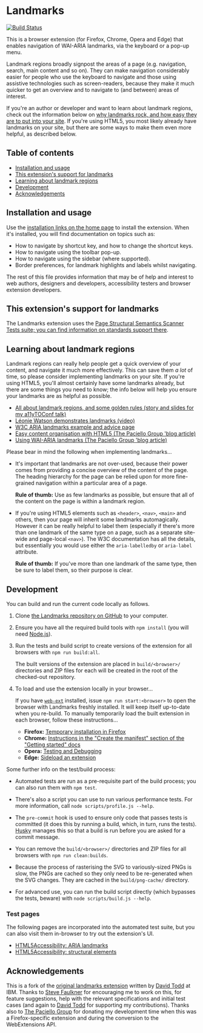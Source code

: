 # Landmarks

[![Build Status](https://github.com/matatk/landmarks/workflows/Build/badge.svg)](https://github.com/matatk/landmarks/actions?query=workflow%3ABuild)

This is a browser extension (for Firefox, Chrome, Opera and Edge) that enables navigation of WAI-ARIA landmarks, via the keyboard or a pop-up menu.

Landmark regions broadly signpost the areas of a page (e.g. navigation, search, main content and so on). They can make navigation considerably easier for people who use the keyboard to navigate and those using assistive technologies such as screen-readers, because they make it much quicker to get an overview and to navigate to (and between) areas of interest.

If you're an author or developer and want to learn about landmark regions, check out the information below on [why landmarks rock, and how easy they are to put into your site](#learning-about-landmark-regions). If you're using HTML5, you most likely already have landmarks on your site, but there are some ways to make them even more helpful, as described below.

## Table of contents

-   [Installation and usage](#installation-and-usage)
-   [This extension's support for landmarks](#this-extensions-support-for-landmarks)
-   [Learning about landmark regions](#learning-about-landmark-regions)
-   [Development](#development)
-   [Acknowledgements](#acknowledgements)

## Installation and usage

Use the [installation links on the home page](http://matatk.agrip.org.uk/landmarks/) to install the extension. When it's installed, you will find documentation on topics such as:

-   How to navigate by shortcut key, and how to change the shortcut keys.
-   How to navigate using the toolbar pop-up.
-   How to navigate using the sidebar (where supported).
-   Border preferences, for landmark highlights and labels whilst navigating.

The rest of this file provides information that may be of help and interest to web authors, designers and developers, accessibility testers and browser extension developers.

## This extension's support for landmarks

The Landmarks extension uses the [Page Structural Semantics Scanner Tests suite; you can find information on standards support there](https://github.com/matatk/page-structural-semantics-scanner-tests#support-for-landmarks).

<!-- This anchor is needed for extension versions <=2.9.0 -->
<div><a name="information-for-web-authors-designers-and-developers"></a></div>

## Learning about landmark regions

Landmark regions can really help people get a quick overview of your content, and navigate it much more effectively. This can save them *a lot* of time, so please consider implementing landmarks on your site. If you're using HTML5, you'll almost certainly have some landmarks already, but there are some things you need to know; the info below will help you ensure your landmarks are as helpful as possible.

-   [All about landmark regions, and some golden rules (story and slides for my a11yTOConf talk)](http://matatk.agrip.org.uk/talks/2020/landmarks/)
-   [Léonie Watson demonstrates landmarks (video)](https://www.youtube.com/watch?v=IhWMou12_Vk)
-   [W3C ARIA landmarks example and advice page](https://www.w3.org/TR/wai-aria-practices/examples/landmarks/index.html)
-   [Easy content organisation with HTML5 (The Paciello Group 'blog article)](https://www.paciellogroup.com/blog/2015/09/easy-content-organisation-with-html5/)
-   [Using WAI-ARIA landmarks (The Paciello Group 'blog article)](https://www.paciellogroup.com/blog/2013/02/using-wai-aria-landmarks-2013/)

Please bear in mind the following when implementing landmarks...

-   It's important that landmarks are not over-used, because their power comes from providing a concise overview of the content of the page. The heading hierarchy for the page can be relied upon for more fine-grained navigation within a particular area of a page.

    **Rule of thumb:** Use as few landmarks as possible, but ensure that all of the content on the page is within a landmark region.

-   If you're using HTML5 elements such as `<header>`, `<nav>`, `<main>` and others, then your page will inherit some landmarks automagically. However it can be really helpful to label them (especially if there's more than one landmark of the same type on a page, such as a separate site-wide and page-local `<nav>`). The W3C documentation has all the details, but essentially you would use either the `aria-labelledby` or `aria-label` attribute.

    **Rule of thumb:** If you've more than one landmark of the same type, then be sure to label them, so their purpose is clear.

## Development

You can build and run the current code locally as follows.

1.  Clone [the Landmarks repository on GitHub](https://github.com/matatk/landmarks) to your computer.

2.  Ensure you have all the required build tools with `npm install` (you will need [Node.js](https://nodejs.org/)).

3.  Run the tests and build script to create versions of the extension for all browsers with `npm run build:all`.

    The built versions of the extension are placed in `build/<browser>/` directories and ZIP files for each will be created in the root of the checked-out repository.

4.  To load and use the extension locally in your browser...

    If you have [`web-ext`](https://extensionworkshop.com/documentation/develop/getting-started-with-web-ext/) installed, issue `npm run start:<browser>` to open the browser with Landmarks freshly installed. It will keep itself up-to-date when you re-build. To manually temporarily load the built extension in each browser, follow these instructions...

    -   **Firefox:** [Temporary installation in Firefox](https://extensionworkshop.com/documentation/develop/temporary-installation-in-firefox/)
    -   **Chrome:** [Instructions in the "Create the manifest" section of the "Getting started" docs](https://developer.chrome.com/extensions/getstarted#manifest)
    -   **Opera:** [Testing and Debugging](https://dev.opera.com/extensions/testing/)
    -   **Edge:** [Sideload an extension](https://docs.microsoft.com/en-us/microsoft-edge/extensions-chromium/getting-started/extension-sideloading)

Some further info on the test/build process:

-   Automated tests are run as a pre-requisite part of the build process; you can also run them with `npm test`.

-   There's also a script you can use to run various performance tests. For more information, call `node scripts/profile.js --help`.

-   The `pre-commit` hook is used to ensure only code that passes tests is committed (it does this by running a build, which, in turn, runs the tests). [Husky](https://github.com/typicode/husky) manages this so that a build is run before you are asked for a commit message.

-   You can remove the `build/<browser>/` directories and ZIP files for all browsers with `npm run clean:builds`.

-   Because the process of rasterising the SVG to variously-sized PNGs is slow, the PNGs are cached so they only need to be re-generated when the SVG changes. They are cached in the `build/png-cache/` directory.

-   For advanced use, you can run the build script directly (which bypasses the tests, beware) with `node scripts/build.js --help`.

### Test pages

The following pages are incorporated into the automated test suite, but you can also visit them in-browser to try out the extension's UI.

-   [HTML5Accessibility: ARIA landmarks](http://www.html5accessibility.com/tests/roles-land.html)
-   [HTML5Accessibility: structural elements](http://www.html5accessibility.com/tests/structural-elements.html)

## Acknowledgements

This is a fork of the [original landmarks extension](https://github.com/davidtodd/landmarks) written by [David Todd](https://github.com/davidtodd) at IBM. Thanks to [Steve Faulkner](https://github.com/stevefaulkner) for encouraging me to work on this, for feature suggestions, help with the relevant specifications and initial test cases (and again to [David Todd](https://github.com/davidtodd) for supporting my contributions). Thanks also to [The Paciello Group](https://www.paciellogroup.com) for donating my development time when this was a Firefox-specific extension and during the conversion to the WebExtensions API.
